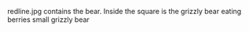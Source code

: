 redline.jpg contains the bear. Inside the square is the grizzly bear eating berries
small grizzly bear

